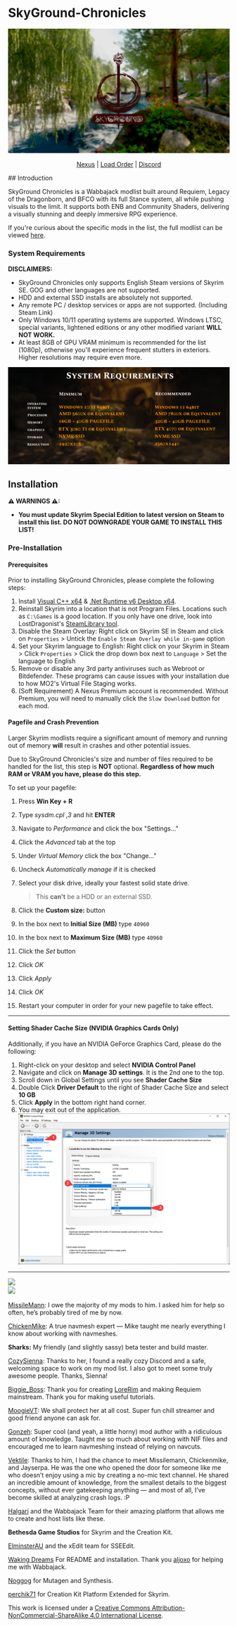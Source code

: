 # SkyGround-Chronicles

![](https://raw.githubusercontent.com/ItzIvy05/SkyGround-Chronicles/refs/heads/main/Resources/Main.png)

<p align="center">
  <a href="https://www.nexusmods.com/skyrimspecialedition/mods/147012">Nexus</a> |
  <a href="https://loadorderlibrary.com/lists/skyground-chronicles">Load Order﻿﻿</a> |
  <a href="https://discord.gg/FB62v6whbh">Discord</a>
</p>
## Introduction

SkyGround Chronicles is a Wabbajack modlist built around Requiem, Legacy of the Dragonborn, and BFCO with its full Stance system, all while pushing visuals to the limit. It supports both ENB and Community Shaders, delivering a visually stunning and deeply immersive RPG experience.

If you're curious about the specific mods in the list, the full modlist can be viewed [here](loadorderlibrary.com/lists/skyground-chronicles).

### System Requirements

**DISCLAIMERS:**
- SkyGround Chronicles only supports English Steam versions of Skyrim SE. GOG and other languages are not supported.
- HDD and external SSD installs are absolutely not supported.
- Any remote PC / desktop services or apps are not supported. (Including Steam Link)
- Only Windows 10/11 operating systems are supported. Windows LTSC, special variants, lightened editions or any other modified variant **WILL NOT WORK.**
- At least 8GB of GPU VRAM minimum is recommended for the list (1080p), otherwise you'll experience frequent stutters in exteriors. Higher resolutions may require even more.

![](https://raw.githubusercontent.com/ItzIvy05/SkyGround-Chronicles/refs/heads/main/Resources/SYS-RQ.png)


## Installation

**⚠ WARNINGS ⚠:**
- **You must update Skyrim Special Edition to latest version on Steam to install this list. DO NOT DOWNGRADE YOUR GAME TO INSTALL THIS LIST!**

### Pre-Installation

#### Prerequisites
Prior to installing SkyGround Chronicles, please complete the following steps:

 1. Install [Visual C++ x64](https://aka.ms/vs/17/release/vc_redist.x64.exe) & [.Net Runtime v6 Desktop x64](https://dotnet.microsoft.com/en-us/download/dotnet/thank-you/runtime-desktop-6.0.29-windows-x64-installer).
 2. Reinstall Skyrim into a location that is not Program Files. Locations such as `C:\Games` is a good location. If you only have one drive, look into LostDragonist's [SteamLibrary tool](https://github.com/LostDragonist/steam-library-setup-tool/wiki/Usage-Guide).
 3. Disable the Steam Overlay: Right click on Skyrim SE in Steam and click on `Properties` > Untick the `Enable Steam Overlay while in-game` option
 4. Set your Skyrim language to English: Right click on your Skyrim in Steam > Click `Properties` > Click the drop down box next to `Language` > Set the language to English
 5. Remove or disable any 3rd party antiviruses such as Webroot or Bitdefender. These programs can cause issues with your installation due to how MO2's Virtual File Staging works.
 6. (Soft Requirement) A Nexus Premium account is recommended. Without Premium, you will need to manually click the `Slow Download` button for each mod.

#### Pagefile and Crash Prevention

Larger Skyrim modlists require a significant amount of memory and running out of memory **will** result in crashes and other potential issues. 

Due to SkyGround Chronicles's size and number of files required to be handled for the list, this step is **NOT** optional. **Regardless of how much RAM or VRAM you have, please do this step.**

 To set up your pagefile:

 1. Press **Win Key + R**
 2. Type *sysdm.cpl ,3* and hit **ENTER**
 3. Navigate to *Performance* and click the box "Settings..."
 4. Click the *Advanced* tab at the top
 5. Under *Virtual Memory* click the box "Change..."
 6. Uncheck *Automatically manage* if it is checked
 7. Select your disk drive, ideally your fastest solid state drive.  
  
    > This **can't** be a HDD or an external SSD.
 
 8. Click the **Custom size:** button
 9. In the box next to **Initial Size (MB)** type `40960`
 10. In the box next to **Maximum Size (MB)** type `40960`
 11. Click the *Set* button
 12. Click *OK*
 13. Click *Apply*
 14. Click *OK*
 15. Restart your computer in order for your new pagefile to take effect.

---

#### Setting Shader Cache Size (NVIDIA Graphics Cards Only)

 Additionally, if you have an NVIDIA GeForce Graphics Card, please do the following:

 1. Right-click on your desktop and select **NVIDIA Control Panel**
 2. Navigate and click on **Manage 3D settings**. It is the 2nd one to the top.
 3. Scroll down in Global Settings until you see **Shader Cache Size**
 4. Double Click **Driver Default** to the right of Shader Cache Size and select **10 GB**
 5. Click **Apply** in the bottom right hand corner.
 6. You may exit out of the application.
![](https://raw.githubusercontent.com/iAmMe27/Tahrovin/main/img/ShaderCache.png)

---

![](https://i.imgur.com/y2T6I94.png)  
![](https://i.imgur.com/AH2BMyp.png)  

[MissileMann](https://www.nexusmods.com/skyrimspecialedition/users/51322576): I owe the majority of my mods to him. I asked him for help so often, he’s probably tired of me by now.

[ChickenMike](https://www.nexusmods.com/skyrimspecialedition/users/70500678): A true navmesh expert — Mike taught me nearly everything I know about working with navmeshes.

**Sharks:** My friendly (and slightly sassy) beta tester and build master.

[CozySienna](https://www.twitch.tv/cozysienna): Thanks to her, I found a really cozy Discord and a safe, welcoming space to work on my mod list. I also got to meet some truly awesome people. Thanks, Sienna!

[Biggie_Boss](https://www.youtube.com/@biggie_boss): Thank you for creating [LoreRim](https://www.nexusmods.com/skyrimspecialedition/mods/112590) and making Requiem mainstream. Thank you for making useful tutorials.

[MoogieVT](https://www.twitch.tv/moogievt): We shall protect her at all cost. Super fun chill streamer and good friend anyone can ask for.

[Gonzeh](https://next.nexusmods.com/profile/Gonzeh84): Super cool (and yeah, a little horny) mod author with a ridiculous amount of knowledge. Taught me so much about working with NIF files and encouraged me to learn navmeshing instead of relying on navcuts.

[Vektile](https://www.twitch.tv/vektile): Thanks to him, I had the chance to meet Missilemann, Chickenmike, and Jayserpa. He was the one who opened the door for someone like me who doesn’t enjoy using a mic by creating a no-mic text channel. He shared an incredible amount of knowledge, from the smallest details to the biggest concepts, without ever gatekeeping anything — and most of all, I’ve become skilled at analyzing crash logs. :P

[Halgari](https://www.nexusmods.com/skyrimspecialedition/users/17252164) and the Wabbajack Team for their amazing platform that allows me to create and host lists like these.

**Bethesda Game Studios** for Skyrim and the Creation Kit.

[ElminsterAU](https://www.patreon.com/ElminsterAU) and the xEdit team for SSEEdit.

[Waking Dreams](https://github.com/Oghma-Infinium/modlists) For README and installation. Thank you [aljoxo](https://next.nexusmods.com/profile/aljoxo/mods?gameId=1704) for helping me with Wabbajack.

[Noggog](https://www.nexusmods.com/skyrim/users/862590) for Mutagen and Synthesis.  

[perchik71](https://www.nexusmods.com/starfield/users/113904913) for Creation Kit Platform Extended for Skyrim.


This work is licensed under a [Creative Commons Attribution-NonCommercial-ShareAlike 4.0 International License](https://creativecommons.org/licenses/by-nc-sa/4.0/).
